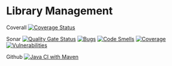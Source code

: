 <h1>Library Management</h1>

Coverall [![Coverage Status](https://coveralls.io/repos/github/muhammad-owais-29/librarymanagement/badge.svg?branch=main)](https://coveralls.io/github/muhammad-owais-29/librarymanagement?branch=main)

Sonar [![Quality Gate Status](https://sonarcloud.io/api/project_badges/measure?project=muhammad-owais-29_librarymanagement&metric=alert_status)](https://sonarcloud.io/summary/new_code?id=muhammad-owais-29_librarymanagement)
[![Bugs](https://sonarcloud.io/api/project_badges/measure?project=muhammad-owais-29_librarymanagement&metric=bugs)](https://sonarcloud.io/summary/new_code?id=muhammad-owais-29_librarymanagement)
[![Code Smells](https://sonarcloud.io/api/project_badges/measure?project=muhammad-owais-29_librarymanagement&metric=code_smells)](https://sonarcloud.io/summary/new_code?id=muhammad-owais-29_librarymanagement)
[![Coverage](https://sonarcloud.io/api/project_badges/measure?project=muhammad-owais-29_librarymanagement&metric=coverage)](https://sonarcloud.io/summary/new_code?id=muhammad-owais-29_librarymanagement)
[![Vulnerabilities](https://sonarcloud.io/api/project_badges/measure?project=muhammad-owais-29_librarymanagement&metric=vulnerabilities)](https://sonarcloud.io/summary/new_code?id=muhammad-owais-29_librarymanagement)

Github [![Java CI with Maven](https://github.com/muhammad-owais-29/librarymanagement/actions/workflows/maven.yml/badge.svg)](https://github.com/muhammad-owais-29/librarymanagement/actions/workflows/maven.yml)
